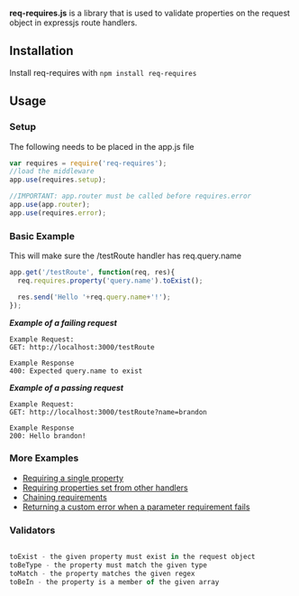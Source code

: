 **req-requires.js** is a library that is used to validate properties on the request object in expressjs route handlers.

## Installation

Install req-requires with `npm install req-requires`

## Usage

### Setup
The following needs to be placed in the app.js file
```javascript
var requires = require('req-requires');
//load the middleware
app.use(requires.setup);

//IMPORTANT: app.router must be called before requires.error
app.use(app.router);
app.use(requires.error);
```

### Basic Example

This will make sure the /testRoute handler has req.query.name
```javascript
app.get('/testRoute', function(req, res){
  req.requires.property('query.name').toExist();

  res.send('Hello '+req.query.name+'!');
});
```

***Example of a failing request***
```
Example Request:
GET: http://localhost:3000/testRoute

Example Response
400: Expected query.name to exist
```

***Example of a passing request***
```
Example Request:
GET: http://localhost:3000/testRoute?name=brandon

Example Response
200: Hello brandon!
```
### More Examples
*   [Requiring a single property](https://github.com/brandonhamric/req-requires/blob/master/examples/basic/app.js)
*   [Requiring properties set from other handlers](https://github.com/brandonhamric/req-requires/blob/master/examples/multipleHandlers/app.js)
*   [Chaining requirements](https://github.com/brandonhamric/req-requires/blob/master/examples/chaining/app.js)
*   [Returning a custom error when a parameter requirement fails](https://github.com/brandonhamric/req-requires/blob/master/examples/customErrorHandler/app.js)

### Validators
```javascript

toExist - the given property must exist in the request object
toBeType - the property must match the given type
toMatch - the property matches the given regex
toBeIn - the property is a member of the given array

```